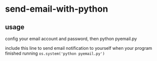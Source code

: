# send-email-with-python

## usage
config your email account and password, then
  python pyemail.py

include this line to send email notification to yourself when your program finished running
```os.system('python pyemail.py')```
